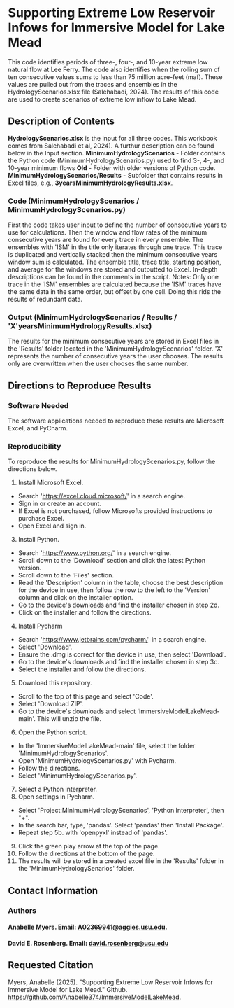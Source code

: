 # Supporting Extreme Low Reservoir Infows for Immersive Model for Lake Mead
This code identifies periods of three-, four-, and 10-year extreme low natural flow at Lee Ferry. 
The code also identifies when the rolling sum of ten consecutive values sums to less than 75 million acre-feet (maf).
These values are pulled out from the traces and ensembles in the HydrologyScenarios.xlsx file (Salehabadi, 2024).
The results of this code are used to create scenarios of extreme low inflow to Lake Mead.

## Description of Contents
**HydrologyScenarios.xlsx** is the input for all three codes. This workbook comes from Salehabadi et al, 2024). A furthur description can be found below in the Input section. 
**MinimumHydrologyScenarios** - Folder  contains the Python code (MinimumHydrologyScenarios.py) used to find 3-, 4-, and 10-year minimum flows
**Old** - Folder with older versions of Python code.
**MinimumHydrologyScenarios/Results** - Subfolder that contains results in Excel files, e.g., **3yearsMinimumHydrologyResults.xlsx**.

### Code (MinimumHydrologyScenarios / MinimumHydrologyScenarios.py)
First the code takes user input to define the number of consecutive years to use for calculations. Then the window and flow rates of the minimum consecutive years are found for every trace in every ensemble. The ensembles with 'ISM' in the title only iterates through one trace. This trace is duplicated and vertically stacked then the minimum consecutive years window sum is calculated. The ensemble title, trace title, starting position, and average for the windows are stored and outputted to Excel. In-depth descriptions can be found in the comments in the script.
Notes: Only one trace in the 'ISM' ensembles are calculated because the 'ISM' traces have the same data in the same order, but offset by one cell. Doing this rids the results of redundant data. 

### Output (MinimumHydrologyScenarios / Results / 'X'yearsMinimumHydrologyResults.xlsx)
The results for the minimum consecutive years are stored in Excel files in the 'Results' folder located in the 'MinimumHydrologyScenarios' folder. 'X' represents the number of consecutive years the user chooses. The results only are overwritten when the user chooses the same number.

## Directions to Reproduce Results
### Software Needed
The software applications needed to reproduce these results are Microsoft Excel, and PyCharm.
### Reproducibility
To reproduce the results for MinimumHydrologyScenarios.py, follow the directions below.
1. Install Microsoft Excel.
- Search 'https://excel.cloud.microsoft/' in a search engine.
- Sign in or create an account.
- If Excel is not purchased, follow Microsofts provided instructions to purchase Excel.
- Open Excel and sign in.
3. Install Python.
- Search 'https://www.python.org/' in a search engine.
- Scroll down to the 'Download' section and click the latest Python version.
- Scroll down to the 'Files' section.
- Read the 'Description' column in the table, choose the best description for the device in use, then follow the row to the left to the 'Version' column and click on the installer option.
- Go to the device's downloads and find the installer chosen in step 2d.
- Click on the installer and follow the directions.
4. Install Pycharm
- Search 'https://www.jetbrains.com/pycharm/' in a search engine.
- Select 'Download'.
- Ensure the .dmg is correct for the device in use, then select 'Download'.
- Go to the device's downloads and find the installer chosen in step 3c.
- Select the installer and follow the directions.
5. Download this repository.
- Scroll to the top of this page and select 'Code'.
- Select 'Download ZIP'.
- Go to the device's downloads and select 'ImmersiveModelLakeMead-main'. This will unzip the file.
6. Open the Python script.
- In the 'ImmersiveModelLakeMead-main' file, select the folder 'MinimumHydrologyScenarios'.
- Open 'MinimumHydrologyScenarios.py' with Pycharm.
- Follow the directions.
- Select 'MinimumHydrologyScenarios.py'.
7. Select a Python interpreter.
8. Open settings in Pycharm.
- Select 'Project:MinimumHydrologyScenarios', 'Python Interpreter', then "+".
- In the search bar, type, 'pandas'. Select 'pandas' then 'Install Package'.
- Repeat step 5b. with 'openpyxl' instead of 'pandas'.
9. Click the green play arrow at the top of the page.
10. Follow the directions at the bottom of the page.
11. The results will be stored in a created excel file in the 'Results' folder in the 'MinimumHydrologySenarios' folder.

## Contact Information
### Authors
#### Anabelle Myers. Email: A02369941@aggies.usu.edu.
#### David E. Rosenberg. Email: david.rosenberg@usu.edu

## Requested Citation
Myers, Anabelle (2025). "Supporting Extreme Low Reservoir Infows for Immersive Model for Lake Mead." Github. https://github.com/Anabelle374/ImmersiveModelLakeMead.

